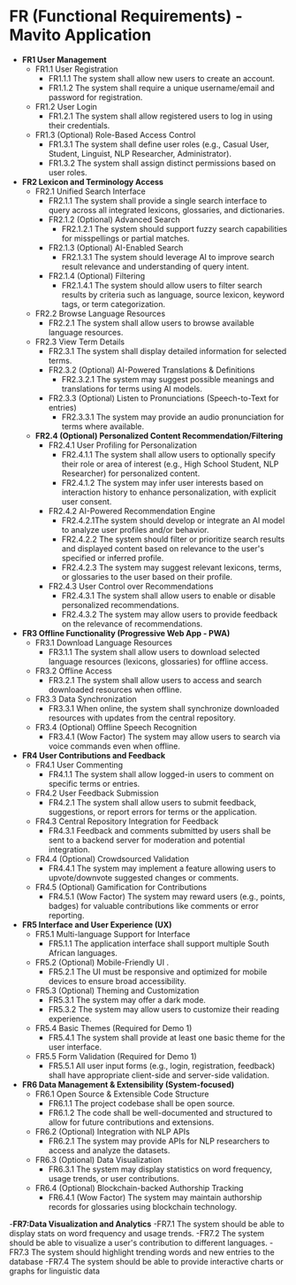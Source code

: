 # FR (Functional Requirements) - Mavito Application

- **FR1 User Management**
    - FR1.1 User Registration
        - FR1.1.1 The system shall allow new users to create an account.
        - FR1.1.2 The system shall require a unique username/email and password for registration.
    - FR1.2 User Login
        - FR1.2.1 The system shall allow registered users to log in using their credentials.
    - FR1.3 (Optional) Role-Based Access Control
        - FR1.3.1 The system shall define user roles (e.g., Casual User, Student, Linguist, NLP Researcher, Administrator).
        - FR1.3.2 The system shall assign distinct permissions based on user roles.
- **FR2 Lexicon and Terminology Access**
    - FR2.1 Unified Search Interface
        - FR2.1.1 The system shall provide a single search interface to query across all integrated lexicons, glossaries, and dictionaries.
        - FR2.1.2 (Optional) Advanced Search
            - FR2.1.2.1 The system should support fuzzy search capabilities for misspellings or partial matches.
        - FR2.1.3 (Optional) AI-Enabled Search
            - FR2.1.3.1 The system should leverage AI to improve search result relevance and understanding of query intent.
        - FR2.1.4 (Optional) Filtering
            - FR2.1.4.1 The system should allow users to filter search results by criteria such as language, source lexicon, keyword tags, or term categorization.
    - FR2.2 Browse Language Resources
        - FR2.2.1 The system shall allow users to browse available language resources.
    - FR2.3 View Term Details
        - FR2.3.1 The system shall display detailed information for selected terms.
        - FR2.3.2 (Optional) AI-Powered Translations & Definitions
            - FR2.3.2.1 The system may suggest possible meanings and translations for terms using AI models.
        - FR2.3.3 (Optional) Listen to Pronunciations (Speech-to-Text for entries)
            - FR2.3.3.1 The system may provide an audio pronunciation for terms where available.
    - **FR2.4 (Optional) Personalized Content Recommendation/Filtering**
        - FR2.4.1 User Profiling for Personalization
            - FR2.4.1.1 The system shall allow users to optionally specify their role or area of interest (e.g., High School Student, NLP Researcher) for personalized content.
            - FR2.4.1.2  The system may infer user interests based on interaction history to enhance personalization, with explicit user consent.
        - FR2.4.2 AI-Powered Recommendation Engine
            - FR2.4.2.1The system should develop or integrate an AI model to analyze user profiles and/or behavior.
            - FR2.4.2.2  The system should filter or prioritize search results and displayed content based on relevance to the user's specified or inferred profile.
            - FR2.4.2.3 The system may suggest relevant lexicons, terms, or glossaries to the user based on their profile.
        - FR2.4.3 User Control over Recommendations
            - FR2.4.3.1 The system shall allow users to enable or disable personalized recommendations.
            - FR2.4.3.2 The system may allow users to provide feedback on the relevance of recommendations.
- **FR3 Offline Functionality (Progressive Web App - PWA)**
    - FR3.1 Download Language Resources
        - FR3.1.1 The system shall allow users to download selected language resources (lexicons, glossaries) for offline access.
    - FR3.2 Offline Access
        - FR3.2.1 The system shall allow users to access and search downloaded resources when offline.
    - FR3.3 Data Synchronization
        - FR3.3.1 When online, the system shall synchronize downloaded resources with updates from the central repository.
    - FR3.4 (Optional) Offline Speech Recognition
        - FR3.4.1 (Wow Factor) The system may allow users to search via voice commands even when offline.
- **FR4 User Contributions and Feedback**
    - FR4.1 User Commenting
        - FR4.1.1 The system shall allow logged-in users to comment on specific terms or entries.
    - FR4.2 User Feedback Submission
        - FR4.2.1 The system shall allow users to submit feedback, suggestions, or report errors for terms or the application.
    - FR4.3 Central Repository Integration for Feedback
        - FR4.3.1 Feedback and comments submitted by users shall be sent to a backend server for moderation and potential integration.
    - FR4.4 (Optional) Crowdsourced Validation
        - FR4.4.1 The system may implement a feature allowing users to upvote/downvote suggested changes or comments.
    - FR4.5 (Optional) Gamification for Contributions
        - FR4.5.1 (Wow Factor) The system may reward users (e.g., points, badges) for valuable contributions like comments or error reporting.
- **FR5 Interface and User Experience (UX)**
    - FR5.1 Multi-language Support for Interface
        - FR5.1.1 The application interface shall support multiple South African languages.
    - FR5.2 (Optional) Mobile-Friendly UI .
        - FR5.2.1 The UI must be responsive and optimized for mobile devices to ensure broad accessibility.
    - FR5.3 (Optional) Theming and Customization
        - FR5.3.1 The system may offer a dark mode.
        - FR5.3.2 The system may allow users to customize their reading experience.
    - FR5.4 Basic Themes (Required for Demo 1)
        - FR5.4.1 The system shall provide at least one basic theme for the user interface.
    - FR5.5 Form Validation (Required for Demo 1)
        - FR5.5.1 All user input forms (e.g., login, registration, feedback) shall have appropriate client-side and server-side validation.
- **FR6 Data Management & Extensibility (System-focused)**
    - FR6.1 Open Source & Extensible Code Structure
        - FR6.1.1 The project codebase shall be open source.
        - FR6.1.2 The code shall be well-documented and structured to allow for future contributions and extensions.
    - FR6.2 (Optional) Integration with NLP APIs
        - FR6.2.1 The system may provide APIs for NLP researchers to access and analyze the datasets.
    - FR6.3 (Optional) Data Visualization
        - FR6.3.1 The system may display statistics on word frequency, usage trends, or user contributions.
    - FR6.4 (Optional) Blockchain-backed Authorship Tracking
        - FR6.4.1 (Wow Factor) The system may maintain authorship records for glossaries using blockchain technology.

-**FR7:Data Visualization and Analytics**
    -FR7.1 The system should be able to display stats on word frequency and usage trends.
    -FR7.2 The system should be able to visualize a user's contribution to different languages.
    -FR7.3 The system should highlight trending words and new entries to the database
    -FR7.4 The system should be able to provide interactive charts or graphs for linguistic data
